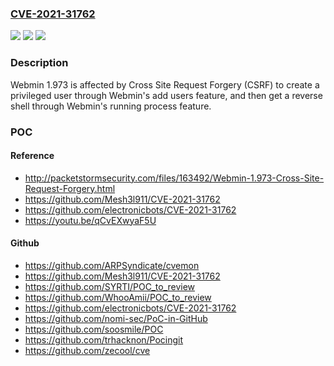### [CVE-2021-31762](https://cve.mitre.org/cgi-bin/cvename.cgi?name=CVE-2021-31762)
![](https://img.shields.io/static/v1?label=Product&message=n%2Fa&color=blue)
![](https://img.shields.io/static/v1?label=Version&message=n%2Fa&color=blue)
![](https://img.shields.io/static/v1?label=Vulnerability&message=n%2Fa&color=brighgreen)

### Description

Webmin 1.973 is affected by Cross Site Request Forgery (CSRF) to create a privileged user through Webmin's add users feature, and then get a reverse shell through Webmin's running process feature.

### POC

#### Reference
- http://packetstormsecurity.com/files/163492/Webmin-1.973-Cross-Site-Request-Forgery.html
- https://github.com/Mesh3l911/CVE-2021-31762
- https://github.com/electronicbots/CVE-2021-31762
- https://youtu.be/qCvEXwyaF5U

#### Github
- https://github.com/ARPSyndicate/cvemon
- https://github.com/Mesh3l911/CVE-2021-31762
- https://github.com/SYRTI/POC_to_review
- https://github.com/WhooAmii/POC_to_review
- https://github.com/electronicbots/CVE-2021-31762
- https://github.com/nomi-sec/PoC-in-GitHub
- https://github.com/soosmile/POC
- https://github.com/trhacknon/Pocingit
- https://github.com/zecool/cve

